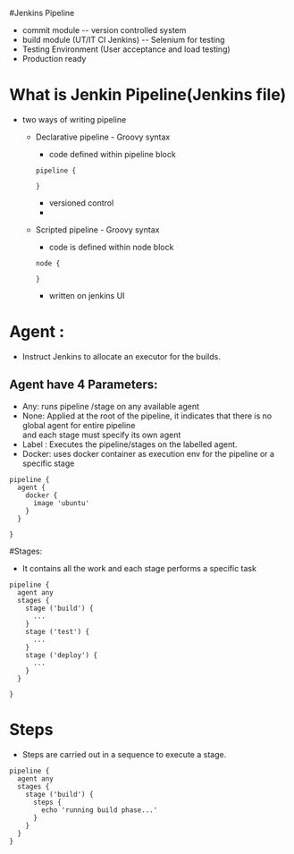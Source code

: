 #Jenkins Pipeline
- commit module -- version controlled system
- build module (UT/IT CI Jenkins) -- Selenium for testing
- Testing Environment (User acceptance and load testing)
- Production ready

# What is Jenkin Pipeline(Jenkins file)
- two ways of writing pipeline
  - Declarative pipeline  - Groovy syntax
    - code defined within pipeline block
    ```
    pipeline {

    }
    ```
    - versioned control
    -

  - Scripted pipeline - Groovy syntax
    - code is defined within node block
    ```
    node {

    }
    ```
    - written on jenkins UI

# Agent :
- Instruct Jenkins to allocate an executor for the builds.
## Agent have 4 Parameters:
- Any: runs pipeline /stage on any available agent
- None: Applied at the root of the pipeline, it indicates that there is no global agent for entire pipeline\
and each stage must specify its own agent
- Label : Executes the pipeline/stages on the labelled agent.
- Docker: uses docker container as execution env for the pipeline or a specific stage

```
pipeline {
  agent {
    docker {
      image 'ubuntu'
    }
  }

}
```

#Stages:
  - It contains all the work and each stage performs a specific task
  ```
  pipeline {
    agent any
    stages {
      stage ('build') {
        ...
      }
      stage ('test') {
        ...
      }
      stage ('deploy') {
        ...
      }
    }

  }
  ```  
# Steps
  - Steps are carried out in a sequence to execute a stage.
  ```
  pipeline {
    agent any
    stages {
      stage ('build') {
        steps {
          echo 'running build phase...'
        }
      }
    }
  }

